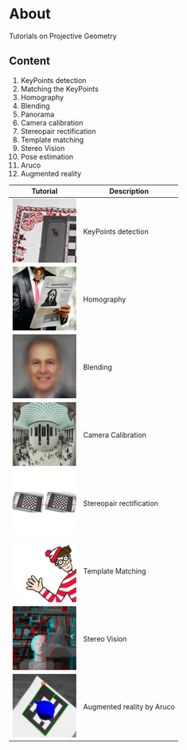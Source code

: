 # About
Tutorials on Projective Geometry 


## Content 
1. KeyPoints detection
2. Matching the KeyPoints
3. Homography
4. Blending
5. Panorama
6. Camera calibration
7. Stereopair rectification
8. Template matching
9. Stereo Vision
10. Pose estimation
11. Aruco
12. Augmented reality


Tutorial | Description
------------ | -------------
![alt text](/images/icons/Image01.png)| KeyPoints detection
![alt text](/images/icons/Image03.png)| Homography
![alt text](/images/icons/Image04.png)| Blending
![alt text](/images/icons/Image06.png)| Camera Calibration
![alt text](/images/icons/Image07.png)| Stereopair rectification
![alt text](/images/icons/Image08.png)| Template Matching
![alt text](/images/icons/Image09.png)| Stereo Vision
![alt text](/images/icons/Image11.png)| Augmented reality by Aruco
